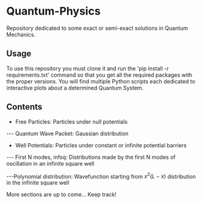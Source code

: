 # Quantum-Physics
Repository dedicated to some exact or semi-exact solutions in Quantum Mechanics.

## Usage
To use this repository you must clone it and run the 'pip install -r requirements.txt' command so that you get all the required packages with the proper versions. 
You will find multiple Python scripts each dedicated to interactive plots about a determined Quantum System.

## Contents 
* Free Particles: Particles under null potentials

--- Quantum Wave Packet: Gaussian distribution

* Well Potentials: Particles under constant or infinite potential barriers

--- First N modes, infsq: Distributions made by the first N modes of oscillation in an infinite square well

---Polynomial distribution: Wavefunction starting from $x^2(L-x)$ distribution in the infinite square well


More sections are up to come... Keep track!
